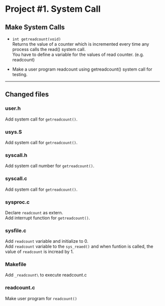 # Project #1. System Call


## Make System Calls  
- `int getreadcount(void)`    
Returns the value of a counter which is incremented every time any process calls the read() system call.   
You have to define a variable for the values of read counter. (e.g. readcount)  

- Make a user program readcount using getreadcount() system call for testing.  

---     
## Changed files  
### user.h   
Add system call for `getreadcount()`.    
### usys.S  
Add system call for `getreadcount()`. 
### syscall.h   
Add system call number for `getreadcount()`.
### syscall.c   
Add system call for `getreadcount()`.
### sysproc.c   
Declare `readcount` as extern.    
Add interrupt function for `getreadcount()`.
### sysfile.c
Add `readcount` variable and initialize to 0.   
Add `readcount` variable to the `sys_reaed()` and when funtion is called, the value of `readcount` is incread by 1.     
### Makefile 
Add `_readcount\` to execute readcount.c
### readcount.c  
Make user program for `readcount()`  

